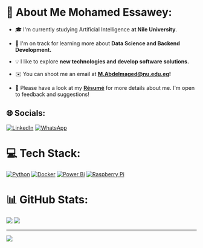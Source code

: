 # 💫 About Me Mohamed Essawey:

- 🎓 I'm currently studying Artificial Intelligence **at Nile University**.

- 🌱 I'm on track for learning more about **Data Science and Backend Development.**

- 💡  I like to explore **new technologies and develop software solutions.**

- ✉️  You can shoot me an email at **M.Abdelmaged@nu.edu.eg!**

- 📄  Please have a look at my **[Résumé](https://nileuniversity-my.sharepoint.com/:w:/g/personal/m_abdelmaged_nu_edu_eg/ETWpFlWvX95Oq3VuUBStWAEBNBEmWsN_FdaqwGByYuiNQA?e=eVEm9Q)** for more details about me. I'm open to feedback and suggestions!



## 🌐 Socials:
[![LinkedIn](https://img.shields.io/badge/LinkedIn-%230077B5.svg?logo=linkedin&logoColor=white)](https://linkedin.com/in/essawey) 
[![WhatsApp](https://img.shields.io/badge/WhatsApp-%2325D366.svg?logo=whatsapp&logoColor=white)](https://wa.me/201207064854) 

# 💻 Tech Stack:
[![Python](https://img.shields.io/badge/python-3670A0?style=for-the-badge&logo=python&logoColor=ffdd54)](https://www.python.org/)
[![Docker](https://img.shields.io/badge/docker-%230db7ed.svg?style=for-the-badge&logo=docker&logoColor=white)](https://hub.docker.com/u/mohamedessawey)
[![Power Bi](https://img.shields.io/badge/power_bi-F2C811?style=for-the-badge&logo=powerbi&logoColor=black)](https://powerbi.microsoft.com/)
[![Raspberry Pi](https://img.shields.io/badge/-RaspberryPi-C51A4A?style=for-the-badge&logo=Raspberry-Pi)](https://www.raspberrypi.org/)
# 📊 GitHub Stats:
![](https://github-readme-streak-stats.herokuapp.com/?user=essawey&theme=algolia&hide_border=true)
![](https://github-readme-stats.vercel.app/api/top-langs/?username=essawey&theme=algolia&hide_border=true&include_all_commits=true&count_private=false&layout=compact)


---
[![](https://visitcount.itsvg.in/api?id=essawey&icon=0&color=0)](https://visitcount.itsvg.in)
